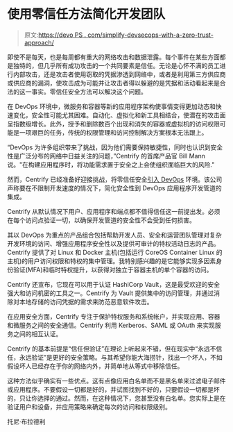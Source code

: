 # 使用零信任方法简化开发团队

> 原文:[https://devo PS . com/simplify-devsecops-with-a-zero-trust-approach/](https://devops.com/simplify-devsecops-with-a-zero-trust-approach/)

即使不是每天，也是每周都有重大的网络攻击和数据泄露。每个事件在某些方面都是独特的，但几乎所有成功攻击的一个共同要素是信任。无论是心怀不满的员工进行内部攻击，还是攻击者使用窃取的凭据渗透到网络中，或者是利用第三方供应商或供应商的漏洞，使攻击成为可能并让攻击者得以躲避的是凭据和活动看起来是合法的这一事实。零信任安全方法可以解决这个问题。

在 DevOps 环境中，微服务和容器等新的应用程序架构使事情变得更加动态和快速变化，安全性可能尤其困难。自动化、虚拟化和新工具相结合，使潜在的攻击面呈指数级增长。此外，授予和删除数百个出现和消失的容器或虚拟机的访问权限可能是一项艰巨的任务，传统的权限管理和访问控制解决方案根本无法跟上。

“DevOps 为许多组织带来了挑战，因为他们需要保持敏捷性，同时也认识到安全性是广泛分布的网络中日益关注的问题，”Centrify 的首席产品官 Bill Mann 说。"在构建应用程序时，将功能需求置于安全之上会使组织面临巨大的风险."

然而，Centrify 已经准备好迎接挑战，将零信任安全[引入 DevOps](https://www.centrify.com/solutions/secure-devops/) 环境。该公司声称要在不限制开发速度的情况下，简化安全性到 DevOps 应用程序开发管道的集成。

Centrify 从默认情况下用户、应用程序和端点都不值得信任这一前提出发。必须在每个访问点验证一切，以确保开发管道的安全性不会受到任何损害。

其以 DevOps 为重点的产品组合包括帮助开发人员、安全和运营团队管理对复杂开发环境的访问、增强应用程序安全性以及提供可审计的特权活动日志的产品。Centrify 提供了对 Linux 和 Docker 主机(包括运行 CoreOS Container Linux 的主机)的用户访问权限和特权的集中管理。我特别感兴趣的是它能够实现多因素身份验证(MFA)和临时特权提升，以获得对独立于容器主机的单个容器的访问。

Centrify 还宣布，它现在可以用于认证 HashiCorp Vault，这是最受欢迎的安全强大和访问机密的工具之一。Centrify 为 Vault 提供集中的访问管理，并通过消除对本地存储的访问凭据的需求来防范恶意软件攻击。

在应用安全方面，Centrify 专注于保护特权服务和系统帐户，并实现应用、容器和微服务之间的安全通信。Centrify 利用 Kerberos、SAML 或 OAuth 来实现服务之间的相互认证。

Centrify 的基本前提是“信任但验证”在理论上听起来不错，但在现实中“永远不信任，永远验证”是更好的安全策略。与其希望你能大海捞针，找出一个坏人，不如假设坏人已经存在于你的网络内外，并简单地从等式中移除信任。

这种方法似乎确实有一些优点。这有点像应用白名单而不是黑名单来过滤电子邮件或应用程序。不要假设一切都是好的，并试图找到不好的，只要假设一切都是坏的，只让你选择的通过。然而，在这种情况下，您甚至没有白名单。您实际上是在验证用户和设备，并应用策略来确定每次的访问和权限级别。

托尼·布拉德利
